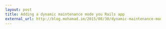 ```yaml
---
layout: post
title: Adding a dynamic maintenance mode you Rails app
external_url: http://blog.mohamad.im/2015/08/30/dynamic-maintenance-mode-for-rails
---
```

